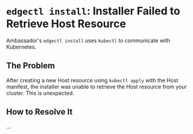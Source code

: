 # `edgectl install`: Installer Failed to Retrieve Host Resource

Ambassador's `edgectl install` uses `kubectl` to communicate with Kubernetes.  

## The Problem

After creating a new Host resource using `kubectl apply` with the Host manifest, the installer was unable
to retrieve the Host resource from your cluster.  This is unexpected.

## How to Resolve It

...
